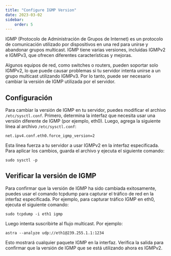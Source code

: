 ```yaml
---
title: "Configure IGMP Version"
date: 2023-03-02
sidebar:
    order: 5
---
```


IGMP (Protocolo de Administración de Grupos de Internet) es un protocolo de comunicación utilizado por dispositivos en una red para unirse y abandonar grupos multicast. IGMP tiene varias versiones, incluidas IGMPv2 e IGMPv3, que ofrecen diferentes características y mejoras.

Algunos equipos de red, como switches o routers, pueden soportar solo IGMPv2, lo que puede causar problemas si tu servidor intenta unirse a un grupo multicast utilizando IGMPv3. Por lo tanto, puede ser necesario cambiar la versión de IGMP utilizada por el servidor.

## Configuración

Para cambiar la versión de IGMP en tu servidor, puedes modificar el archivo `/etc/sysctl.conf`. Primero, determina la interfaz que necesita usar una versión diferente de IGMP (por ejemplo, eth0). Luego, agrega la siguiente línea al archivo `/etc/sysctl.conf`:

```
net.ipv4.conf.eth0.force_igmp_version=2
```

Esta línea fuerza a tu servidor a usar IGMPv2 en la interfaz especificada. Para aplicar los cambios, guarda el archivo y ejecuta el siguiente comando:

```
sudo sysctl -p
```

## Verificar la versión de IGMP

Para confirmar que la versión de IGMP ha sido cambiada exitosamente, puedes usar el comando tcpdump para capturar el tráfico de red en la interfaz especificada. Por ejemplo, para capturar tráfico IGMP en eth0, ejecuta el siguiente comando:

```
sudo tcpdump -i eth1 igmp
```

Luego intenta suscribirte al flujo multicast. Por ejemplo:

```
astra --analyze udp://eth1@239.255.1.1:1234
```

Esto mostrará cualquier paquete IGMP en la interfaz. Verifica la salida para confirmar que la versión de IGMP que se está utilizando ahora es IGMPv2.
